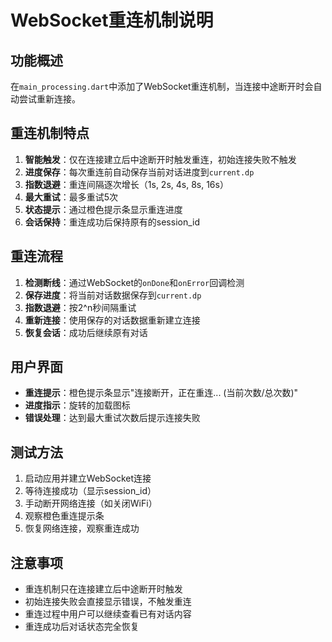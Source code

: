 # WebSocket重连机制说明

## 功能概述

在`main_processing.dart`中添加了WebSocket重连机制，当连接中途断开时会自动尝试重新连接。

## 重连机制特点

1. **智能触发**：仅在连接建立后中途断开时触发重连，初始连接失败不触发
2. **进度保存**：每次重连前自动保存当前对话进度到`current.dp`
3. **指数退避**：重连间隔逐次增长（1s, 2s, 4s, 8s, 16s）
4. **最大重试**：最多重试5次
5. **状态提示**：通过橙色提示条显示重连进度
6. **会话保持**：重连成功后保持原有的session_id

## 重连流程

1. **检测断线**：通过WebSocket的`onDone`和`onError`回调检测
2. **保存进度**：将当前对话数据保存到`current.dp`
3. **指数退避**：按2^n秒间隔重试
4. **重新连接**：使用保存的对话数据重新建立连接
5. **恢复会话**：成功后继续原有对话

## 用户界面

- **重连提示**：橙色提示条显示"连接断开，正在重连... (当前次数/总次数)"
- **进度指示**：旋转的加载图标
- **错误处理**：达到最大重试次数后提示连接失败

## 测试方法

1. 启动应用并建立WebSocket连接
2. 等待连接成功（显示session_id）
3. 手动断开网络连接（如关闭WiFi）
4. 观察橙色重连提示条
5. 恢复网络连接，观察重连成功

## 注意事项

- 重连机制只在连接建立后中途断开时触发
- 初始连接失败会直接显示错误，不触发重连
- 重连过程中用户可以继续查看已有对话内容
- 重连成功后对话状态完全恢复
